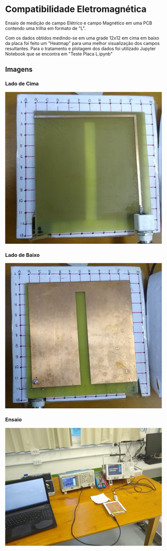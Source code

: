 # Compatibilidade Eletromagnética

Ensaio de medição de campo Elétrico e campo Magnético em uma PCB contendo uma trilha em formato de "L".  

Com os dados obtidos medindo-se em uma grade 12x12 em cima em baixo da placa foi feito um "Heatmap" para uma melhor visualização dos campos resultantes. Para o tratamento e plotagem dos dados foi utilizado Jupyter Notebook que se encontra em  "Teste Placa L.ipynb"

## Imagens

### Lado de Cima

![cima](/img/placa_cima.jpg)

### Lado de Baixo

![cima](/img/placa_baixo.jpg)

### Ensaio

![cima](/img/ensaio.jpg)

